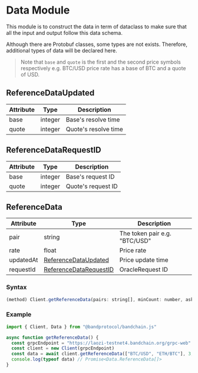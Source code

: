 <!--
order: 2
-->

# Data Module

This module is to construct the data in term of dataclass to make sure that all the input and output follow this data schema.

Although there are Protobuf classes, some types are not exists. Therefore, additional types of data will be declared here.

> Note that `base` and `quote` is the first and the second price symbols respectively e.g. BTC/USD price rate has a base of BTC and a quote of USD.

## ReferenceDataUpdated

| Attribute | Type    | Description          |
| --------- | ------- | -------------------- |
| base      | integer | Base's resolve time  |
| quote     | integer | Quote's resolve time |

## ReferenceDataRequestID

| Attribute | Type    | Description        |
| --------- | ------- | ------------------ |
| base      | integer | Base's request ID  |
| quote     | integer | Quote's request ID |

## ReferenceData

| Attribute | Type                     | Description                   |
| --------- | ------------------------ | ----------------------------- |
| pair      | string                   | The token pair e.g. "BTC/USD" |
| rate      | float                    | Price rate                    |
| updatedAt | [ReferenceDataUpdated]   | Price update time             |
| requestId | [ReferenceDataRequestID] | OracleRequest ID              |

### Syntax

```js
(method) Client.getReferenceData(pairs: string[], minCount: number, askCount: number): Promise<Data.ReferenceData[]>
```

### Example

```js
import { Client, Data } from "@bandprotocol/bandchain.js"

async function getReferenceData() {
  const grpcEndpoint = "https://laozi-testnet4.bandchain.org/grpc-web"
  const client = new Client(grpcEndpoint)
  const data = await client.getReferenceData(["BTC/USD", "ETH/BTC"], 3, 4)
  console.log(typeof data) // Promise<Data.ReferenceData[]>
}
```

[referencedataupdated]: #referencedataupdated "ReferenceDataUpdated"
[referencedatarequestid]: #referencedatarequestid "ReferenceDataRequestID"
